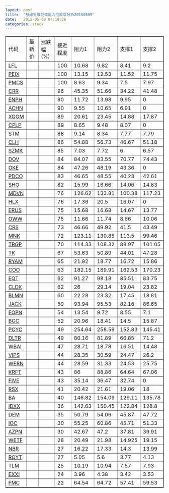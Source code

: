 ```yaml
---
layout: post
title:  "触碰支撑位或阻力位股票分析20150509"
date:   2015-05-09 04:18:26
categories: stock
---
```

<script type="text/javascript">
var stockList = []
stockList.push('gb_lfl');
stockList.push('gb_peix');
stockList.push('gb_pmcs');
stockList.push('gb_crr');
stockList.push('gb_enph');
stockList.push('gb_achn');
stockList.push('gb_xoom');
stockList.push('gb_cplp');
stockList.push('gb_stm');
stockList.push('gb_clh');
stockList.push('gb_szmk');
stockList.push('gb_dov');
stockList.push('gb_oke');
stockList.push('gb_pdco');
stockList.push('gb_sho');
stockList.push('gb_mdvn');
stockList.push('gb_hlx');
stockList.push('gb_erus');
stockList.push('gb_oww');
stockList.push('gb_crs');
stockList.push('gb_mnk');
stockList.push('gb_trgp');
stockList.push('gb_tk');
stockList.push('gb_ryam');
stockList.push('gb_coo');
stockList.push('gb_eqt');
stockList.push('gb_cldx');
stockList.push('gb_blmn');
stockList.push('gb_jack');
stockList.push('gb_eopn');
stockList.push('gb_bgc');
stockList.push('gb_pcyc');
stockList.push('gb_dltr');
stockList.push('gb_wbai');
stockList.push('gb_vips');
stockList.push('gb_wern');
stockList.push('gb_krft');
stockList.push('gb_five');
stockList.push('gb_rsx');
stockList.push('gb_ba');
stockList.push('gb_idxx');
stockList.push('gb_dem');
stockList.push('gb_ioc');
stockList.push('gb_azpn');
stockList.push('gb_wetf');
stockList.push('gb_nbr');
stockList.push('gb_royt');
stockList.push('gb_tlm');
stockList.push('gb_exxi');
stockList.push('gb_fmc');
</script>
<table border="1">
 <tr>
 <td>代码</td>
 <td>最新价</td>
 <td>涨跌幅(%)</td>
 <td>接近程度</td>
 <td>阻力1</td>
 <td>阻力2</td>
 <td>支撑1</td>
 <td>支撑2</td>
</tr>
  <tr id="lfl" class="green">
  <td><a href="http://stock.finance.sina.com.cn/usstock/quotes/LFL.html" target="_blank">LFL</a></td><td></td><td></td><td>100</td><td>10.68</td><td>9.82</td><td>8.41</td><td>9.2</td></tr>
  <tr id="peix" class="green">
  <td><a href="http://stock.finance.sina.com.cn/usstock/quotes/PEIX.html" target="_blank">PEIX</a></td><td></td><td></td><td>100</td><td>13.15</td><td>12.53</td><td>11.52</td><td>11.75</td></tr>
  <tr id="pmcs" class="red">
  <td><a href="http://stock.finance.sina.com.cn/usstock/quotes/PMCS.html" target="_blank">PMCS</a></td><td></td><td></td><td>100</td><td>8.63</td><td>9.34</td><td>7.5</td><td>7.97</td></tr>
  <tr id="crr" class="green">
  <td><a href="http://stock.finance.sina.com.cn/usstock/quotes/CRR.html" target="_blank">CRR</a></td><td></td><td></td><td>96</td><td>45.35</td><td>51.66</td><td>34.22</td><td>41.48</td></tr>
  <tr id="enph" class="green">
  <td><a href="http://stock.finance.sina.com.cn/usstock/quotes/ENPH.html" target="_blank">ENPH</a></td><td></td><td></td><td>90</td><td>11.72</td><td>13.98</td><td>9.95</td><td>0</td></tr>
  <tr id="achn" class="red">
  <td><a href="http://stock.finance.sina.com.cn/usstock/quotes/ACHN.html" target="_blank">ACHN</a></td><td></td><td></td><td>90</td><td>9.55</td><td>10.65</td><td>6.91</td><td>0</td></tr>
  <tr id="xoom" class="green">
  <td><a href="http://stock.finance.sina.com.cn/usstock/quotes/XOOM.html" target="_blank">XOOM</a></td><td></td><td></td><td>89</td><td>20.61</td><td>23.45</td><td>14.88</td><td>17.87</td></tr>
  <tr id="cplp" class="red">
  <td><a href="http://stock.finance.sina.com.cn/usstock/quotes/CPLP.html" target="_blank">CPLP</a></td><td></td><td></td><td>89</td><td>8.65</td><td>9.48</td><td>8.07</td><td>0</td></tr>
  <tr id="stm" class="green">
  <td><a href="http://stock.finance.sina.com.cn/usstock/quotes/STM.html" target="_blank">STM</a></td><td></td><td></td><td>88</td><td>9.14</td><td>8.34</td><td>7.77</td><td>7.79</td></tr>
  <tr id="clh" class="red">
  <td><a href="http://stock.finance.sina.com.cn/usstock/quotes/CLH.html" target="_blank">CLH</a></td><td></td><td></td><td>86</td><td>54.88</td><td>56.73</td><td>46.67</td><td>51.18</td></tr>
  <tr id="szmk" class="green">
  <td><a href="http://stock.finance.sina.com.cn/usstock/quotes/SZMK.html" target="_blank">SZMK</a></td><td></td><td></td><td>85</td><td>7.03</td><td>7.72</td><td>6</td><td>6.57</td></tr>
  <tr id="dov" class="green">
  <td><a href="http://stock.finance.sina.com.cn/usstock/quotes/DOV.html" target="_blank">DOV</a></td><td></td><td></td><td>84</td><td>84.07</td><td>83.55</td><td>70.77</td><td>74.43</td></tr>
  <tr id="oke" class="green">
  <td><a href="http://stock.finance.sina.com.cn/usstock/quotes/OKE.html" target="_blank">OKE</a></td><td></td><td></td><td>84</td><td>47.26</td><td>48.19</td><td>43.36</td><td>0</td></tr>
  <tr id="pdco" class="red">
  <td><a href="http://stock.finance.sina.com.cn/usstock/quotes/PDCO.html" target="_blank">PDCO</a></td><td></td><td></td><td>83</td><td>46.65</td><td>48.55</td><td>40.23</td><td>42.61</td></tr>
  <tr id="sho" class="red">
  <td><a href="http://stock.finance.sina.com.cn/usstock/quotes/SHO.html" target="_blank">SHO</a></td><td></td><td></td><td>82</td><td>15.99</td><td>16.66</td><td>14.06</td><td>14.83</td></tr>
  <tr id="mdvn" class="red">
  <td><a href="http://stock.finance.sina.com.cn/usstock/quotes/MDVN.html" target="_blank">MDVN</a></td><td></td><td></td><td>76</td><td>126.62</td><td>133.81</td><td>100.38</td><td>117.23</td></tr>
  <tr id="hlx" class="green">
  <td><a href="http://stock.finance.sina.com.cn/usstock/quotes/HLX.html" target="_blank">HLX</a></td><td></td><td></td><td>76</td><td>17.36</td><td>20.5</td><td>16.07</td><td>0</td></tr>
  <tr id="erus" class="red">
  <td><a href="http://stock.finance.sina.com.cn/usstock/quotes/ERUS.html" target="_blank">ERUS</a></td><td></td><td></td><td>75</td><td>15.68</td><td>16.68</td><td>14.67</td><td>13.77</td></tr>
  <tr id="oww" class="red">
  <td><a href="http://stock.finance.sina.com.cn/usstock/quotes/OWW.html" target="_blank">OWW</a></td><td></td><td></td><td>75</td><td>11.66</td><td>11.74</td><td>8.66</td><td>10.06</td></tr>
  <tr id="crs" class="green">
  <td><a href="http://stock.finance.sina.com.cn/usstock/quotes/CRS.html" target="_blank">CRS</a></td><td></td><td></td><td>73</td><td>46.66</td><td>49.92</td><td>41.5</td><td>43.49</td></tr>
  <tr id="mnk" class="red">
  <td><a href="http://stock.finance.sina.com.cn/usstock/quotes/MNK.html" target="_blank">MNK</a></td><td></td><td></td><td>72</td><td>123.11</td><td>130.85</td><td>113.5</td><td>99.46</td></tr>
  <tr id="trgp" class="green">
  <td><a href="http://stock.finance.sina.com.cn/usstock/quotes/TRGP.html" target="_blank">TRGP</a></td><td></td><td></td><td>70</td><td>114.33</td><td>108.32</td><td>88.97</td><td>101.05</td></tr>
  <tr id="tk" class="green">
  <td><a href="http://stock.finance.sina.com.cn/usstock/quotes/TK.html" target="_blank">TK</a></td><td></td><td></td><td>67</td><td>53.63</td><td>50.89</td><td>44.01</td><td>47.28</td></tr>
  <tr id="ryam" class="green">
  <td><a href="http://stock.finance.sina.com.cn/usstock/quotes/RYAM.html" target="_blank">RYAM</a></td><td></td><td></td><td>65</td><td>21.92</td><td>18.77</td><td>16.72</td><td>15.86</td></tr>
  <tr id="coo" class="red">
  <td><a href="http://stock.finance.sina.com.cn/usstock/quotes/COO.html" target="_blank">COO</a></td><td></td><td></td><td>63</td><td>182.15</td><td>189.91</td><td>162.53</td><td>170.23</td></tr>
  <tr id="eqt" class="red">
  <td><a href="http://stock.finance.sina.com.cn/usstock/quotes/EQT.html" target="_blank">EQT</a></td><td></td><td></td><td>62</td><td>91.27</td><td>98.18</td><td>85.51</td><td>83.75</td></tr>
  <tr id="cldx" class="red">
  <td><a href="http://stock.finance.sina.com.cn/usstock/quotes/CLDX.html" target="_blank">CLDX</a></td><td></td><td></td><td>62</td><td>26</td><td>29.14</td><td>19.04</td><td>23.82</td></tr>
  <tr id="blmn" class="red">
  <td><a href="http://stock.finance.sina.com.cn/usstock/quotes/BLMN.html" target="_blank">BLMN</a></td><td></td><td></td><td>60</td><td>22.28</td><td>23.32</td><td>17.45</td><td>18.81</td></tr>
  <tr id="jack" class="red">
  <td><a href="http://stock.finance.sina.com.cn/usstock/quotes/JACK.html" target="_blank">JACK</a></td><td></td><td></td><td>59</td><td>93.94</td><td>95.53</td><td>82.16</td><td>86.65</td></tr>
  <tr id="eopn" class="green">
  <td><a href="http://stock.finance.sina.com.cn/usstock/quotes/EOPN.html" target="_blank">EOPN</a></td><td></td><td></td><td>54</td><td>13.54</td><td>9.72</td><td>8.55</td><td>7.1</td></tr>
  <tr id="bgc" class="red">
  <td><a href="http://stock.finance.sina.com.cn/usstock/quotes/BGC.html" target="_blank">BGC</a></td><td></td><td></td><td>52</td><td>20.96</td><td>18.41</td><td>14.5</td><td>15.87</td></tr>
  <tr id="pcyc" class="green">
  <td><a href="http://stock.finance.sina.com.cn/usstock/quotes/PCYC.html" target="_blank">PCYC</a></td><td></td><td></td><td>49</td><td>254.64</td><td>258.59</td><td>152.83</td><td>145.41</td></tr>
  <tr id="dltr" class="red">
  <td><a href="http://stock.finance.sina.com.cn/usstock/quotes/DLTR.html" target="_blank">DLTR</a></td><td></td><td></td><td>49</td><td>80.16</td><td>81.89</td><td>66.85</td><td>71.2</td></tr>
  <tr id="wbai" class="red">
  <td><a href="http://stock.finance.sina.com.cn/usstock/quotes/WBAI.html" target="_blank">WBAI</a></td><td></td><td></td><td>47</td><td>28.71</td><td>18.78</td><td>16.51</td><td>14.48</td></tr>
  <tr id="vips" class="red">
  <td><a href="http://stock.finance.sina.com.cn/usstock/quotes/VIPS.html" target="_blank">VIPS</a></td><td></td><td></td><td>44</td><td>28.35</td><td>30.59</td><td>24.47</td><td>26.2</td></tr>
  <tr id="wern" class="red">
  <td><a href="http://stock.finance.sina.com.cn/usstock/quotes/WERN.html" target="_blank">WERN</a></td><td></td><td></td><td>44</td><td>28.59</td><td>31.33</td><td>24.53</td><td>25.75</td></tr>
  <tr id="krft" class="green">
  <td><a href="http://stock.finance.sina.com.cn/usstock/quotes/KRFT.html" target="_blank">KRFT</a></td><td></td><td></td><td>43</td><td>86</td><td>88.86</td><td>64.64</td><td>67.06</td></tr>
  <tr id="five" class="red">
  <td><a href="http://stock.finance.sina.com.cn/usstock/quotes/FIVE.html" target="_blank">FIVE</a></td><td></td><td></td><td>43</td><td>35.14</td><td>36.47</td><td>32.74</td><td>0</td></tr>
  <tr id="rsx" class="red">
  <td><a href="http://stock.finance.sina.com.cn/usstock/quotes/RSX.html" target="_blank">RSX</a></td><td></td><td></td><td>41</td><td>20.42</td><td>21.61</td><td>19.06</td><td>18</td></tr>
  <tr id="ba" class="red">
  <td><a href="http://stock.finance.sina.com.cn/usstock/quotes/BA.html" target="_blank">BA</a></td><td></td><td></td><td>40</td><td>146.82</td><td>154.09</td><td>129.11</td><td>135.78</td></tr>
  <tr id="idxx" class="green">
  <td><a href="http://stock.finance.sina.com.cn/usstock/quotes/IDXX.html" target="_blank">IDXX</a></td><td></td><td></td><td>36</td><td>142.63</td><td>150.45</td><td>122.84</td><td>128.8</td></tr>
  <tr id="dem" class="green">
  <td><a href="http://stock.finance.sina.com.cn/usstock/quotes/DEM.html" target="_blank">DEM</a></td><td></td><td></td><td>35</td><td>50.79</td><td>54.06</td><td>45.87</td><td>47.72</td></tr>
  <tr id="ioc" class="green">
  <td><a href="http://stock.finance.sina.com.cn/usstock/quotes/IOC.html" target="_blank">IOC</a></td><td></td><td></td><td>30</td><td>55.25</td><td>60.86</td><td>45.71</td><td>51.33</td></tr>
  <tr id="azpn" class="red">
  <td><a href="http://stock.finance.sina.com.cn/usstock/quotes/AZPN.html" target="_blank">AZPN</a></td><td></td><td></td><td>30</td><td>42.67</td><td>47.2</td><td>37.81</td><td>39.91</td></tr>
  <tr id="wetf" class="green">
  <td><a href="http://stock.finance.sina.com.cn/usstock/quotes/WETF.html" target="_blank">WETF</a></td><td></td><td></td><td>28</td><td>20.49</td><td>21.98</td><td>14.925</td><td>19.15</td></tr>
  <tr id="nbr" class="green">
  <td><a href="http://stock.finance.sina.com.cn/usstock/quotes/NBR.html" target="_blank">NBR</a></td><td></td><td></td><td>27</td><td>16.22</td><td>17.33</td><td>14.3</td><td>13.99</td></tr>
  <tr id="royt" class="green">
  <td><a href="http://stock.finance.sina.com.cn/usstock/quotes/ROYT.html" target="_blank">ROYT</a></td><td></td><td></td><td>27</td><td>5.05</td><td>5.6</td><td>3.77</td><td>4.13</td></tr>
  <tr id="tlm" class="green">
  <td><a href="http://stock.finance.sina.com.cn/usstock/quotes/TLM.html" target="_blank">TLM</a></td><td></td><td></td><td>25</td><td>10.19</td><td>10.94</td><td>7.57</td><td>7.93</td></tr>
  <tr id="exxi" class="red">
  <td><a href="http://stock.finance.sina.com.cn/usstock/quotes/EXXI.html" target="_blank">EXXI</a></td><td></td><td></td><td>24</td><td>3.96</td><td>4.38</td><td>3.42</td><td>3.53</td></tr>
  <tr id="fmc" class="green">
  <td><a href="http://stock.finance.sina.com.cn/usstock/quotes/FMC.html" target="_blank">FMC</a></td><td></td><td></td><td>22</td><td>64.54</td><td>64.72</td><td>57.41</td><td>59.53</td></tr>
</table>
